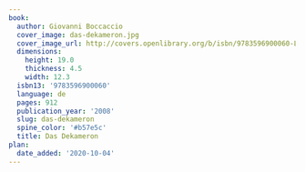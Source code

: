```yaml
---
book:
  author: Giovanni Boccaccio
  cover_image: das-dekameron.jpg
  cover_image_url: http://covers.openlibrary.org/b/isbn/9783596900060-L.jpg
  dimensions:
    height: 19.0
    thickness: 4.5
    width: 12.3
  isbn13: '9783596900060'
  language: de
  pages: 912
  publication_year: '2008'
  slug: das-dekameron
  spine_color: '#b57e5c'
  title: Das Dekameron
plan:
  date_added: '2020-10-04'
---
```

